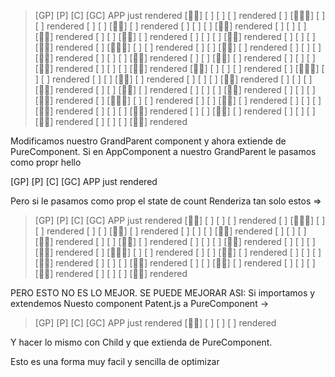 >[GP] [P] [C] [GC] APP just rendered
>[👴🏼] [ ] [ ] [ ] rendered
>[ ] [👩🏼‍⚕️] [ ] [ ] rendered
>[ ] [ ] [🧒🏻] [ ] rendered
>[ ] [ ] [ ] [👶🏻] rendered
>[ ] [ ] [ ] [👶🏻] rendered
>[ ] [ ] [🧒🏻] [ ] rendered
>[ ] [ ] [ ] [👶🏻] rendered
>[ ] [ ] [ ] [👶🏻] rendered
>[ ] [👩🏼‍⚕️] [ ] [ ] rendered
>[ ] [ ] [🧒🏻] [ ] rendered
>[ ] [ ] [ ] [👶🏻] rendered
>[ ] [ ] [ ] [👶🏻] rendered
>[ ] [ ] [🧒🏻] [ ] rendered
>[ ] [ ] [ ] [👶🏻] rendered
>[ ] [ ] [ ] [👶🏻] rendered
>[👴🏼] [ ] [ ] [ ] rendered
>[ ] [👩🏼‍⚕️] [ ] [ ] rendered
>[ ] [ ] [🧒🏻] [ ] rendered
>[ ] [ ] [ ] [👶🏻] rendered
>[ ] [ ] [ ] [👶🏻] rendered
>[ ] [ ] [🧒🏻] [ ] rendered
>[ ] [ ] [ ] [👶🏻] rendered
>[ ] [ ] [ ] [👶🏻] rendered
>[ ] [👩🏼‍⚕️] [ ] [ ] rendered
>[ ] [ ] [🧒🏻] [ ] rendered
>[ ] [ ] [ ] [👶🏻] rendered
>[ ] [ ] [ ] [👶🏻] rendered
>[ ] [ ] [🧒🏻] [ ] rendered
>[ ] [ ] [ ] [👶🏻] rendered
>[ ] [ ] [ ] [👶🏻] rendered

Modificamos nuestro GrandParent component y ahora extiende de PureComponent.
Si en AppComponent a nuestro GrandParent le pasamos como propr hello
<GrandParent hello="Marina" />

[GP] [P] [C] [GC] APP just rendered

Pero si le pasamos como prop el state de count
<GrandParent count={this.state.count} />
Renderiza tan solo estos =>
>[GP] [P] [C] [GC] APP just rendered
>[👴🏼] [ ] [ ] [ ] rendered
>[ ] [👩🏼‍⚕️] [ ] [ ] rendered
>[ ] [ ] [🧒🏻] [ ] rendered
>[ ] [ ] [ ] [👶🏻] rendered
>[ ] [ ] [ ] [👶🏻] rendered
>[ ] [ ] [🧒🏻] [ ] rendered
>[ ] [ ] [ ] [👶🏻] rendered
>[ ] [ ] [ ] [👶🏻] rendered
>[ ] [👩🏼‍⚕️] [ ] [ ] rendered
>[ ] [ ] [🧒🏻] [ ] rendered
>[ ] [ ] [ ] [👶🏻] rendered
>[ ] [ ] [ ] [👶🏻] rendered
>[ ] [ ] [🧒🏻] [ ] rendered
>[ ] [ ] [ ] [👶🏻] rendered
>[ ] [ ] [ ] [👶🏻] rendered

PERO ESTO NO ES LO MEJOR. SE PUEDE MEJORAR ASI:
Si importamos y extendemos Nuesto component Patent.js a PureComponent ->
>[GP] [P] [C] [GC] APP just rendered
>[👴🏼] [ ] [ ] [ ] rendered

Y hacer lo mismo con Child y que extienda de PureComponent.

Esto es una forma muy facil y sencilla de optimizar